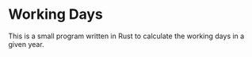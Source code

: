 Working Days
===

This is a small program written in Rust to calculate the working days in a given year.